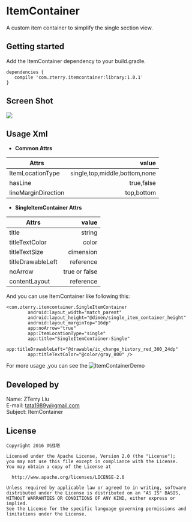 # ItemContainer
A custom item container to simplify the single section view.

Getting started
---------------
Add the ItemContainer dependency to your build.gradle.
    
    dependencies {
       compile 'com.zterry.itemcontainer:library:1.0.1'
    }

Screen Shot
-----------
![](https://github.com/liuzhanta/ItemContainer/blob/master/Screenshot.png)

Usage Xml
---------



- **Common Attrs**

| Attrs               | value                         |
| --------            | -----:                        |
| ItemLocationType    | single,top,middle,bottom,none |
| hasLine             | true,false                    |
| lineMarginDirection | top,bottom                    |

- **SingleItemContainer Attrs**

| Attrs               | value                         |
| --------            | -----:                        |
| title               | string                        |
| titleTextColor      | color                         |
| titleTextSize       | dimension                     |
| titleDrawableLeft   | reference                     |
| noArrow             | true or false                 |
| contentLayout       | reference                     |

And you can use ItemContainer like following this:
      
    <com.zterry.itemcontainer.SingleItemContainer
            android:layout_width="match_parent"
            android:layout_height="@dimen/single_item_container_height"
            android:layout_marginTop="16dp"
            app:noArrow="true"
            app:ItemLocationType="single"
            app:title="SingleItemContainer-Single"
            app:titleDrawableLeft="@drawable/ic_change_history_red_300_24dp"
            app:titleTextColor="@color/gray_800" />
For more usage ,you can see the ![ItemContainerDemo](https://github.com/liuzhanta/ItemContainer/tree/master/ItemContainer-Demo)
         
            


Developed by
------------
Name: ZTerry Liu  
E-mail: tata1989y@gmail.com  
Subject: ItemContainer 
 
License
---------

    Copyright 2016 刘战塔
    
    Licensed under the Apache License, Version 2.0 (the "License");
    you may not use this file except in compliance with the License.
    You may obtain a copy of the License at
 
      http://www.apache.org/licenses/LICENSE-2.0
 
    Unless required by applicable law or agreed to in writing, software
    distributed under the License is distributed on an "AS IS" BASIS,
    WITHOUT WARRANTIES OR CONDITIONS OF ANY KIND, either express or implied.
    See the License for the specific language governing permissions and
    limitations under the License.      